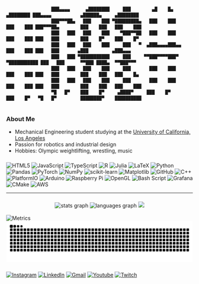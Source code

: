 ```text

                 ███▄▄▄▄      ▄████████     ███        ▄█    █▄       ▄████████ ███▄▄▄▄           ▄██████▄     ▄████████ 
                 ███▀▀▀██▄   ███    ███ ▀█████████▄   ███    ███     ███    ███ ███▀▀▀██▄        ███    ███   ███    ███ 
                 ███   ███   ███    ███    ▀███▀▀██   ███    ███     ███    ███ ███   ███        ███    █▀    ███    █▀  
                 ███   ███   ███    ███     ███   ▀  ▄███▄▄▄▄███▄▄   ███    ███ ███   ███       ▄███         ▄███▄▄▄     
                 ███   ███ ▀███████████     ███     ▀▀███▀▀▀▀███▀  ▀███████████ ███   ███      ▀▀███ ████▄  ▀▀███▀▀▀     
                 ███   ███   ███    ███     ███       ███    ███     ███    ███ ███   ███        ███    ███   ███    █▄  
                 ███   ███   ███    ███     ███       ███    ███     ███    ███ ███   ███        ███    ███   ███    ███ 
                 ▀█   █▀    ███    █▀     ▄████▀     ███    █▀      ███    █▀   ▀█   █▀         ████████▀    ██████████ 
                                                                                                        
```

### About Me
- Mechanical Engineering student studying at the [University of California, Los Angeles](https://www.ucla.edu/)
- Passion for robotics and industrial design
- Hobbies: Olympic weightlifting, wrestling, music

###

![HTML5](https://img.shields.io/badge/html5-%23E34F26.svg?style=plastic&logo=html5&logoColor=white) ![JavaScript](https://img.shields.io/badge/javascript-%23323330.svg?style=plastic&logo=javascript&logoColor=%23F7DF1E) ![TypeScript](https://img.shields.io/badge/typescript-%23007ACC.svg?style=plastic&logo=typescript&logoColor=white) 
![R](https://img.shields.io/badge/r-%23276DC3.svg?style=plastic&logo=r&logoColor=white) ![Julia](https://img.shields.io/badge/-Julia-9558B2?style=plastic&logo=julia&logoColor=white) ![LaTeX](https://img.shields.io/badge/latex-%23008080.svg?style=plastic&logo=latex&logoColor=white) ![Python](https://img.shields.io/badge/python-3670A0?style=plastic&logo=python&logoColor=ffdd54) ![Pandas](https://img.shields.io/badge/pandas-%23150458.svg?style=plastic&logo=pandas&logoColor=white) ![PyTorch](https://img.shields.io/badge/PyTorch-%23EE4C2C.svg?style=plastic&logo=PyTorch&logoColor=white) ![NumPy](https://img.shields.io/badge/numpy-%23013243.svg?style=plastic&logo=numpy&logoColor=white) ![scikit-learn](https://img.shields.io/badge/scikit--learn-%23F7931E.svg?style=plastic&logo=scikit-learn&logoColor=white) ![Matplotlib](https://img.shields.io/badge/Matplotlib-%23ffffff.svg?style=plastic&logo=Matplotlib&logoColor=black) 
![GitHub](https://img.shields.io/badge/github-%23121011.svg?style=plastic&logo=github&logoColor=white) ![C++](https://img.shields.io/badge/c++-%2300599C.svg?style=plastic&logo=c%2B%2B&logoColor=white) ![PlatformIO](https://img.shields.io/badge/PlatformIO-%23222.svg?style=plastic&logo=platformio&logoColor=%23f5822a) ![Arduino](https://img.shields.io/badge/-Arduino-00979D?style=plastic&logo=Arduino&logoColor=white) ![Raspberry Pi](https://img.shields.io/badge/-Raspberry_Pi-C51A4A?style=plastic&logo=Raspberry-Pi) 
![OpenGL](https://img.shields.io/badge/OpenGL-white?logo=OpenGL&style=plastic) 
![Bash Script](https://img.shields.io/badge/bash_script-%23121011.svg?style=plastic&logo=gnu-bash&logoColor=white) 
![Grafana](https://img.shields.io/badge/grafana-%23F46800.svg?style=plastic&logo=grafana&logoColor=white) 
![CMake](https://img.shields.io/badge/CMake-%23008FBA.svg?style=plastic&logo=cmake&logoColor=white)
![AWS](https://img.shields.io/badge/AWS-%23FF9900.svg?style=plastic&logo=amazon-aws&logoColor=white) 

---

###

<div align="center">
  <img src="https://github-readme-stats.vercel.app/api?username=nzge&hide_title=false&hide_rank=true&layout=compact&card_width=200&show_icons=true&include_all_commits=true&count_private=true&disable_animations=false&theme=dark&locale=en&hide_border=false" height="150" alt="stats graph"  />
  <img src="https://github-readme-stats.vercel.app/api/top-langs?username=nzge&locale=en&hide_title=false&layout=compact&card_width=320&langs_count=5&theme=dark&hide_border=false" height="150" alt="languages graph"  />
  <img src="https://github-contributor-stats.vercel.app/api?username=nzge&limit=5&theme=dark&hide&combine_all_yearly_contributions=true&layout=compact&card_width=320" height="150">
</div>

<br clear="both">

<picture>
  <img src="/github-metrics.svg" alt="Metrics" width="100%" height="600px">
</picture>

<img src="https://raw.githubusercontent.com/nzge/nzge/output/snake.svg" alt="Snake animation" />

###
[![Instagram](https://img.shields.io/badge/Instagram-%23E4405F.svg?logo=Instagram&logoColor=white)](https://instagram.com/naysun_g) 
[![LinkedIn](https://img.shields.io/badge/LinkedIn-%230077B5.svg?logo=linkedin&logoColor=white)](https://linkedin.com/in/nzge) 
[![Gmail](https://img.shields.io/badge/Gmail-D14836?logo=gmail&logoColor=white)](https://linkedin.com/in/nzge) 
[![Youtube](https://img.shields.io/badge/YouTube-FF0000?logo=youtube&logoColor=white)](https://www.youtube.com/@nzge) 
[![Twitch](https://img.shields.io/badge/Twitch-9146FF?logo=twitch&logoColor=white)](https://www.twitch.tv/naythun_)
